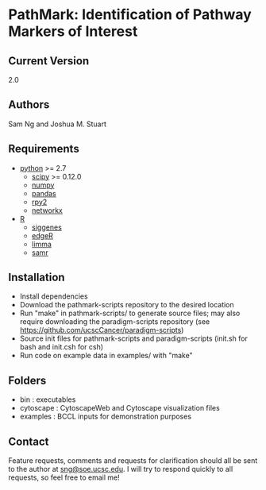 PathMark: Identification of Pathway Markers of Interest
========

Current Version 
--------

2.0

Authors
--------

Sam Ng and Joshua M. Stuart


Requirements
--------

* [python](http://www.python.org/) >= 2.7
   * [scipy](http://www.scipy.org/) >= 0.12.0
   * [numpy](http://numpy.scipy.org/)
   * [pandas](http://pandas.pydata.org/)
   * [rpy2](http://rpy.sourceforge.net/rpy2/doc-2.4/html/overview.html)
   * [networkx](http://networkx.github.io/)
* [R](http://cran.r-project.org/)
   * [siggenes](http://www.bioconductor.org/packages/release/bioc/html/siggenes.html)
   * [edgeR](http://www.bioconductor.org/packages/release/bioc/html/edgeR.html)
   * [limma](http://www.bioconductor.org/packages/release/bioc/html/limma.html)
   * [samr](http://cran.r-project.org/web/packages/samr/index.html)

Installation
-------

- Install dependencies
- Download the pathmark-scripts repository to the desired location
- Run "make" in pathmark-scripts/ to generate source files; may also require downloading the paradigm-scripts repository (see https://github.com/ucscCancer/paradigm-scripts)
- Source init files for pathmark-scripts and paradigm-scripts (init.sh for bash and init.csh for csh)
- Run code on example data in examples/ with "make"

Folders
------
* bin : executables
* cytoscape : CytoscapeWeb and Cytoscape visualization files
* examples : BCCL inputs for demonstration purposes

Contact
------
Feature requests, comments and requests for clarification should all be sent to the author at <sng@soe.ucsc.edu>. 
I will try to respond quickly to all requests, so feel free to email me!
